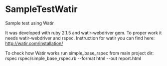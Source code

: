 # SampleTestWatir
Sample test using Watir

It was developed with ruby 2.1.5 and watir-webdriver gem.
To proper work it needs watir-webdriver and rspec.
Instruction for watir you can find here: http://watir.com/installation/

To check how Watir works run simple_base_rspec from main project dir:
rspec rspec/simple_base_rspec.rb --format html --out report.html
